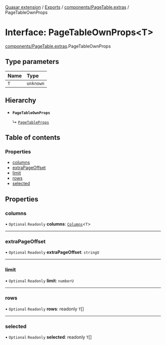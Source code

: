 [Quasar extension](../index.md) / [Exports](../modules.md) / [components/PageTable.extras](../modules/components_PageTable_extras.md) / PageTableOwnProps

# Interface: PageTableOwnProps<T\>

[components/PageTable.extras](../modules/components_PageTable_extras.md).PageTableOwnProps

## Type parameters

| Name | Type |
| :------ | :------ |
| `T` | `unknown` |

## Hierarchy

- **`PageTableOwnProps`**

  ↳ [`PageTableProps`](components_PageTable_extras.PageTableProps.md)

## Table of contents

### Properties

- [columns](components_PageTable_extras.PageTableOwnProps.md#columns)
- [extraPageOffset](components_PageTable_extras.PageTableOwnProps.md#extrapageoffset)
- [limit](components_PageTable_extras.PageTableOwnProps.md#limit)
- [rows](components_PageTable_extras.PageTableOwnProps.md#rows)
- [selected](components_PageTable_extras.PageTableOwnProps.md#selected)

## Properties

### columns

• `Optional` `Readonly` **columns**: [`Columns`](../modules/components_PageTable_extras.md#columns)<`T`\>

___

### extraPageOffset

• `Optional` `Readonly` **extraPageOffset**: `stringU`

___

### limit

• `Optional` `Readonly` **limit**: `numberU`

___

### rows

• `Optional` `Readonly` **rows**: readonly `T`[]

___

### selected

• `Optional` `Readonly` **selected**: readonly `T`[]
